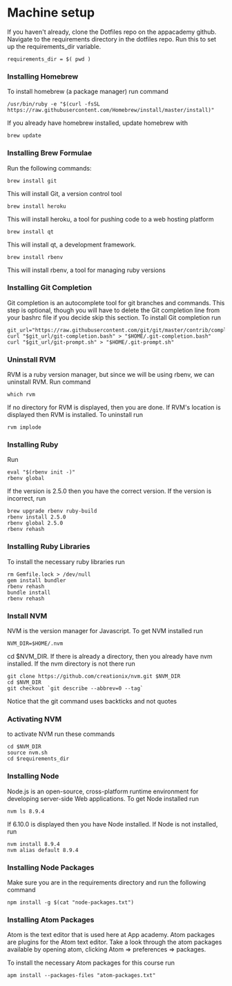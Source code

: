 # Machine setup

If you haven't already, clone the Dotfiles repo on the appacademy github. Navigate to the requirements directory in the dotfiles repo.
Run this to set up the requirements_dir variable.

```
requirements_dir = $( pwd )
```

### Installing Homebrew

To install homebrew (a package manager) run command

```
/usr/bin/ruby -e "$(curl -fsSL https://raw.githubusercontent.com/Homebrew/install/master/install)"
```

If you already have homebrew installed, update homebrew with

```
brew update
```

### Installing Brew Formulae

Run the following commands:

```
brew install git
```

This will install Git, a version control tool

```
brew install heroku
```

This will install heroku, a tool for pushing code to a web hosting platform

```
brew install qt
```

This will install qt, a development framework.

```
brew install rbenv
```

This will install rbenv, a tool for managing ruby versions

### Installing Git Completion
Git completion is an autocomplete tool for git branches and commands.  This step is optional, though you will have to delete the Git completion line from your bashrc file if you decide skip this section. To install Git completion run

```
git_url="https://raw.githubusercontent.com/git/git/master/contrib/completion"
curl "$git_url/git-completion.bash" > "$HOME/.git-completion.bash"
curl "$git_url/git-prompt.sh" > "$HOME/.git-prompt.sh"
```

### Uninstall RVM
RVM is a ruby version manager, but since we will be using rbenv, we can uninstall RVM. Run command

```
which rvm
```

If no directory for RVM is displayed, then you are done.  If RVM's location is displayed then RVM is installed. To uninstall run

```
rvm implode
```

### Installing Ruby

Run

```
eval "$(rbenv init -)"
rbenv global
```

If the version is 2.5.0 then you have the correct version.  If the version is incorrect, run

```
brew upgrade rbenv ruby-build
rbenv install 2.5.0
rbenv global 2.5.0
rbenv rehash
```

### Installing Ruby Libraries
To install the necessary ruby libraries run

```
rm Gemfile.lock > /dev/null
gem install bundler
rbenv rehash
bundle install
rbenv rehash
```

### Install NVM

NVM is the version manager for Javascript.  To get NVM installed run

```
NVM_DIR=$HOME/.nvm
```

cd $NVM_DIR. If there is already a directory, then you already have nvm installed. If the nvm directory is not there run

```
git clone https://github.com/creationix/nvm.git $NVM_DIR
cd $NVM_DIR
git checkout `git describe --abbrev=0 --tag`  
```

Notice that the git command uses backticks and not quotes

### Activating NVM

to activate NVM run these commands

```
cd $NVM_DIR
source nvm.sh
cd $requirements_dir
```

### Installing Node

Node.js is an open-source, cross-platform runtime environment for developing server-side Web applications. To get Node installed run

```
nvm ls 8.9.4
```

If 6.10.0 is displayed then you have Node installed.  If Node is not installed, run

```
nvm install 8.9.4
nvm alias default 8.9.4
```

### Installing Node Packages

Make sure you are in the requirements directory and run the following command

```
npm install -g $(cat "node-packages.txt")
```

### Installing Atom Packages

Atom is the text editor that is used here at App academy. Atom packages
are plugins for the Atom text editor. Take a look through the atom
packages available by opening atom, clicking Atom => preferences =>
packages.

To install the necessary Atom packages for this course run

```
apm install --packages-files "atom-packages.txt"
```
